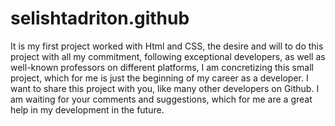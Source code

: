 # selishtadriton.github
It is my first project worked with Html and CSS, the desire and will to do this project with all my commitment, 
following exceptional developers, as well as well-known professors on different platforms, 
I am concretizing this small project, which for me is just the beginning of my career as a developer.
I want to share this project with you, like many other developers on Github.
I am waiting for your comments and suggestions, which for me are a great help in my development in the future.
